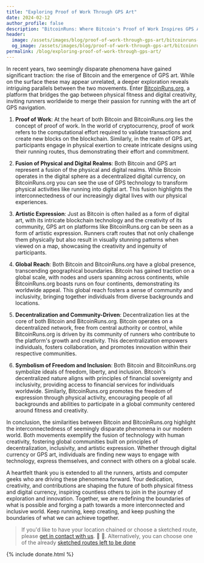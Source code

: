 ```yaml
---
title: "Exploring Proof of Work Through GPS Art"
date: 2024-02-12
author_profile: false
description: "BitcoinRuns: Where Bitcoin's Proof of Work Inspires GPS Artistry"
header:
  image: /assets/images/blog/proof-of-work-through-gps-art/bitcoinruns-sun-inspires-gps-art-1920x1080.jpeg
  og_image: /assets/images/blog/proof-of-work-through-gps-art/bitcoinruns-sun-inspires-gps-art-1920x1080.jpeg
permalink: /blog/exploring-proof-of-work-through-gps-art/
---
```


In recent years, two seemingly disparate phenomena have gained significant traction: the rise of Bitcoin
and the emergence of GPS art. While on the surface these may appear unrelated, a deeper exploration reveals
intriguing parallels between the two movements. Enter [BitcoinRuns.org](https://www.bitcoinruns.org), a platform that bridges the gap
between physical fitness and digital creativity, inviting runners worldwide to merge their passion for running with the art of GPS navigation.

1. **Proof of Work**: At the heart of both Bitcoin and BitcoinRuns.org lies the concept of proof of work.
In the world of cryptocurrency, proof of work refers to the computational effort required to validate transactions 
and create new blocks on the blockchain. Similarly, in the realm of GPS art, participants engage in physical exertion
to create intricate designs using their running routes, thus demonstrating their effort and commitment.

2. **Fusion of Physical and Digital Realms**: Both Bitcoin and GPS art represent a fusion of the physical and digital realms. 
While Bitcoin operates in the digital sphere as a decentralized digital currency, on BitcoinRuns.org you can see the use
of GPS technology to transform physical activities like running into digital art. This fusion highlights the interconnectedness
of our increasingly digital lives with our physical experiences.

3. **Artistic Expression**: Just as Bitcoin is often hailed as a form of digital art,
with its intricate blockchain technology and the creativity of its community,
GPS art on platforms like BitcoinRuns.org can be seen as a form of artistic expression.
Runners craft routes that not only challenge them physically but also result in visually stunning patterns when viewed on a map,
showcasing the creativity and ingenuity of participants.

4. **Global Reach**: Both Bitcoin and BitcoinRuns.org have a global presence, transcending geographical boundaries.
Bitcoin has gained traction on a global scale, with nodes and users spanning across continents,
while BitcoinRuns.org boasts runs on four continents, demonstrating its worldwide appeal.
This global reach fosters a sense of community and inclusivity, bringing together individuals from diverse backgrounds 
and locations.

5. **Decentralization and Community-Driven**: Decentralization lies at the core of both Bitcoin and BitcoinRuns.org.
Bitcoin operates on a decentralized network, free from central authority or control,
while BitcoinRuns.org is driven by its community of runners who contribute to the platform's growth and creativity. 
This decentralization empowers individuals, fosters collaboration, and promotes innovation within their respective communities.

6. **Symbolism of Freedom and Inclusion**: Both Bitcoin and BitcoinRuns.org symbolize ideals of freedom, liberty, and inclusion.
Bitcoin's decentralized nature aligns with principles of financial sovereignty and inclusivity,
providing access to financial services for individuals worldwide. Similarly, BitcoinRuns.org promotes the freedom of expression
through physical activity, encouraging people of all backgrounds and abilities to participate in a global community
centered around fitness and creativity.

In conclusion, the similarities between Bitcoin and BitcoinRuns.org highlight the interconnectedness
of seemingly disparate phenomena in our modern world. Both movements exemplify the fusion of technology with human creativity,
fostering global communities built on principles of decentralization, inclusivity, and artistic expression.
Whether through digital currency or GPS art, individuals are finding new ways to engage with technology, express themselves,
and connect with others on a global scale.

A heartfelt thank you is extended to all the runners, artists and computer geeks who are driving these phenomena forward.
Your dedication, creativity, and contributions are shaping the future of both physical fitness and digital currency,
inspiring countless others to join in the journey of exploration and innovation. Together,
we are redefining the boundaries of what is possible and forging a path towards a more interconnected and inclusive world.
Keep running, keep creating, and keep pushing the boundaries of what we can achieve together.

> If you'd like to have your location chained or choose a sketched route,
> please [get in contact with us](mailto:bitcoinruns@protonmail.com). 📧 🙏.
> Alternatively, you can choose one of the already [sketched routes left to be done](/todo)

{% include donate.html %} 
